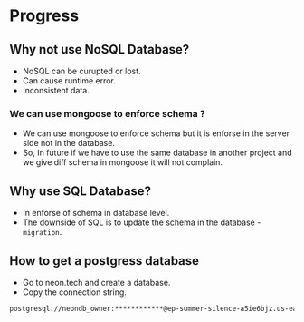 # Progress

## Why not use NoSQL Database?
- NoSQL can be curupted or lost.
- Can cause runtime error.
- Inconsistent data.

### We can use mongoose to enforce schema ?
- We can use mongoose to enforce schema but it is enforse in the server side not in the database.
- So, In future if we have to use the same database in another project and we give diff schema in mongoose it will not complain.

## Why use SQL Database?
- In enforse of schema in database level.
- The downside of SQL is to update the schema in the database - `migration`.

## How to get a postgress database
- Go to neon.tech and create a database.
- Copy the connection string.

```bash
postgresql://neondb_owner:************@ep-summer-silence-a5ie6bjz.us-east-2.aws.neon.tech/neondb?sslmode=require
```

